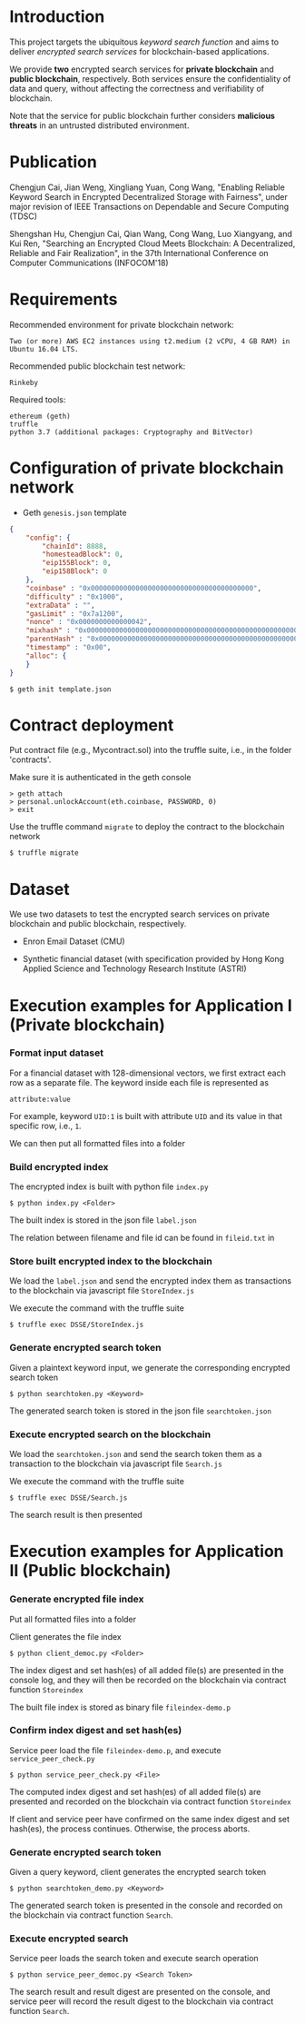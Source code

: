 # Introduction
This project targets the ubiquitous *keyword search function* and aims to deliver *encrypted search services* for blockchain-based applications. 

We provide **two** encrypted search services for **private blockchain** and **public blockchain**, respectively. Both services ensure the confidentiality of data and query, without affecting the correctness and verifiability of blockchain. 

Note that the service for public blockchain further considers **malicious threats** in an untrusted distributed environment.

# Publication
Chengjun Cai, Jian Weng, Xingliang Yuan, Cong Wang, "Enabling Reliable Keyword Search in Encrypted Decentralized Storage with Fairness", under major revision of IEEE Transactions on Dependable and Secure Computing (TDSC)

Shengshan Hu, Chengjun Cai, Qian Wang, Cong Wang, Luo Xiangyang, and Kui Ren, "Searching an Encrypted Cloud Meets Blockchain: A Decentralized, Reliable and Fair Realization", in the 37th International Conference on Computer Communications (INFOCOM'18)



# Requirements
Recommended environment for private blockchain network: 

    Two (or more) AWS EC2 instances using t2.medium (2 vCPU, 4 GB RAM) in Ubuntu 16.04 LTS.

Recommended public blockchain test network:

    Rinkeby

Required tools:

    ethereum (geth)
    truffle
    python 3.7 (additional packages: Cryptography and BitVector)

# Configuration of private blockchain network
  * Geth `genesis.json` template

```json
{
    "config": {
        "chainId": 8888,
        "homesteadBlock": 0,    
        "eip155Block": 0,
        "eip158Block": 0
    },
    "coinbase" : "0x0000000000000000000000000000000000000000",
    "difficulty" : "0x1000",
    "extraData" : "",
    "gasLimit" : "0x7a1200",
    "nonce" : "0x0000000000000042",
    "mixhash" : "0x0000000000000000000000000000000000000000000000000000000000000000",
    "parentHash" : "0x0000000000000000000000000000000000000000000000000000000000000000",
    "timestamp" : "0x00",
    "alloc": {
    }
}
```

    $ geth init template.json

# Contract deployment

Put contract file (e.g., Mycontract.sol) into the truffle suite, i.e., in the folder 'contracts'. 

Make sure it is authenticated in the geth console 
    
    > geth attach
    > personal.unlockAccount(eth.coinbase, PASSWORD, 0)
    > exit

Use the truffle command `migrate` to deploy the contract to the blockchain network

    $ truffle migrate 


# Dataset
We use two datasets to test the encrypted search services on private blockchain and public blockchain, respectively.

* Enron Email Dataset (CMU)

* Synthetic financial dataset (with specification provided by Hong Kong Applied Science and Technology Research Institute (ASTRI)

# Execution examples for Application I (Private blockchain)

### Format input dataset

For a financial dataset with 128-dimensional vectors, we first extract each row as a separate file. The keyword inside each file is represented as
    
    attribute:value

For example, keyword `UID:1` is built with attribute `UID` and its value in that specific row, i.e., `1`.

We can then put all formatted files into a folder

### Build encrypted index    

The encrypted index is built with python file `index.py`

    $ python index.py <Folder> 

The built index is stored in the json file `label.json`

The relation between filename and file id can be found in `fileid.txt` in <Folder>

### Store built encrypted index to the blockchain

We load the `label.json` and send the encrypted index them as transactions to the blockchain via javascript file `StoreIndex.js`

We execute the command with the truffle suite 

    $ truffle exec DSSE/StoreIndex.js

### Generate encrypted search token

Given a plaintext keyword input, we generate the corresponding encrypted search token
    
    $ python searchtoken.py <Keyword>

The generated search token is stored in the json file `searchtoken.json`

### Execute encrypted search on the blockchain

We load the `searchtoken.json` and send the search token them as a transaction to the blockchain via javascript file `Search.js`

We execute the command with the truffle suite

    $ truffle exec DSSE/Search.js

The search result is then presented

# Execution examples for Application II (Public blockchain)

### Generate encrypted file index

Put all formatted files into a folder

Client generates the file index

    $ python client_democ.py <Folder> 

The index digest and set hash(es) of all added file(s) are presented in the console log, and they will then be recorded on the blockchain via contract function `Storeindex` 

The built file index is stored as binary file `fileindex-demo.p`

### Confirm index digest and set hash(es) 

Service peer load the file `fileindex-demo.p`, and execute `service_peer_check.py` 

    $ python service_peer_check.py <File>

The computed index digest and set hash(es) of all added file(s) are presented and  recorded on the blockchain via contract function `Storeindex`

If client and service peer have confirmed on the same index digest and set hash(es), the process continues. Otherwise, the process aborts. 

### Generate encrypted search token 

Given a query keyword, client generates the encrypted search token

    $ python searchtoken_demo.py <Keyword>

The generated search token is presented in the console and recorded on the blockchain via contract function `Search`.

### Execute encrypted search 

Service peer loads the search token and execute search operation

    $ python service_peer_democ.py <Search Token>

The search result and result digest are presented on the console, and service peer will record the result digest to the blockchain via contract function `Search`.
